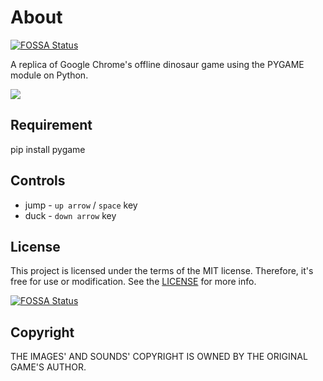 # About
[![FOSSA Status](https://app.fossa.com/api/projects/git%2Bgithub.com%2Fcuberoy%2Fdino.svg?type=shield)](https://app.fossa.com/projects/git%2Bgithub.com%2Fcuberoy%2Fdino?ref=badge_shield)

A replica of Google Chrome's offline dinosaur game using the PYGAME module on Python.

<img src="https://github.com/cuberoy/dino/blob/main/gameplay.gif">

## Requirement
pip install pygame

## Controls
-   jump - `up arrow` / `space` key
-   duck - `down arrow` key

## License
This project is licensed under the terms of the MIT license. Therefore, it's free for use or modification. See the [LICENSE](https://github.com/cuberoy/dino/blob/main/LICENSE.txt) for more info.


[![FOSSA Status](https://app.fossa.com/api/projects/git%2Bgithub.com%2Fcuberoy%2Fdino.svg?type=large)](https://app.fossa.com/projects/git%2Bgithub.com%2Fcuberoy%2Fdino?ref=badge_large)

## Copyright
THE IMAGES' AND SOUNDS' COPYRIGHT IS OWNED BY THE ORIGINAL GAME'S AUTHOR.